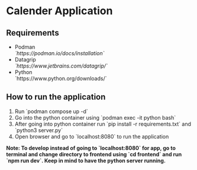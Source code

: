 <h1>Calender Application</h1>

<h2>Requirements</h2>
<ul>
    <li>
        Podman <br/>
        <i>`https://podman.io/docs/installation`</i>
    </li>
    <li>
        Datagrip <br/>
        <i>`https://www.jetbrains.com/datagrip/`</i>
    </li>
    <li>Python <br />
        `https://www.python.org/downloads/`
    </li>
</ul>

<h2>How to run the application</h2>
<ol>
    <li>Run `podman compose up -d`</li>
    <li>Go into the python container using `podman exec -it python bash` </li>
    <li>After going into python container run `pip install -r requirements.txt` and `python3 server.py`</li>
    <li>Open browser and go to `localhost:8080` to run the application</li>
</ol>

<b>
    Note: To develop instead of going to `localhost:8080` for app, go to terminal and change directory to frontend using 
    `cd frontend` and run `npm run dev`. Keep in mind to have the python server running.
</b>